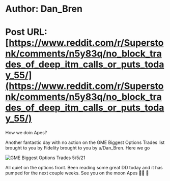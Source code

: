 # Author: Dan_Bren
# Post URL: [https://www.reddit.com/r/Superstonk/comments/n5y83q/no_block_trades_of_deep_itm_calls_or_puts_today_55/](https://www.reddit.com/r/Superstonk/comments/n5y83q/no_block_trades_of_deep_itm_calls_or_puts_today_55/)


How we doin Apes?

Another fantastic day with no action on the GME Biggest Options Trades list brought to you by Fidelity brought to you by u/Dan_Bren. Here we go

![GME Biggest Options Trades 5\/5\/21](https://preview.redd.it/nk3dt11f6fx61.png?width=1225&format=png&auto=webp&s=9e0297a662a6b7f36fe154651054b59187eee7c7)

All quiet on the options front. Been reading some great DD today and it has pumped for the next couple weeks. See you on the moon Apes  💎🙌 🚀 